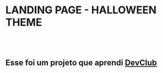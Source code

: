 <h1>LANDING PAGE - HALLOWEEN THEME</h1>
<br>
<br>
<h2>Esse foi um projeto que aprendi <a href="https://rodolfomori.com.br/devclub">DevClub</a></h2>

